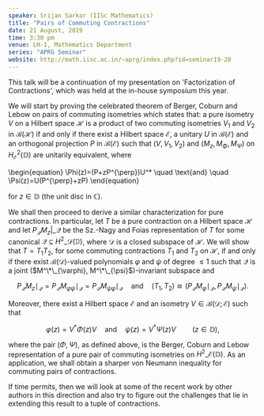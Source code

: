 ```yaml
---
speaker: Srijan Sarkar (IISc Mathematics)
title: "Pairs of Commuting Contractions"
date: 21 August, 2019
time: 3:30 pm
venue: LH-1, Mathematics Department
series: "APRG Seminar"
website: http://math.iisc.ac.in/~aprg/index.php?id=seminar19-20
---
```


This talk will be a continuation of my presentation on 'Factorization
of Contractions', which was held at the in-house symposium this year. 

We will start by proving the celebrated theorem of Berger, Coburn and
Lebow on pairs of commuting isometries which states that:
a pure isometry $V$ on a Hilbert space $\mathcal{H}$ is a product of
two commuting isometries $V_1$ and $V_2$ in
$\mathcal{B}(\mathcal{H})$ if and only if there exist a Hilbert
space $\mathcal{E}$, a unitary $U$ in $\mathcal{B}(\mathcal{E})$ and
an orthogonal projection $P$ in $\mathcal{B}(\mathcal{E})$ such that
$(V, V_1, V_2)$ and $(M_z, M_{\Phi}, M_{\Psi})$ on
$H^2_{\mathcal{E}}(\mathbb{D})$ are unitarily equivalent, where

\begin{equation}
\Phi(z)=(P+zP^{\perp})U^* \quad \text{and} \quad
\Psi(z)=U(P^{\perp}+zP)
\end{equation}

for  $z \in \mathbb{D}$ (the unit disc in $\mathbb{C}$).

We shall then proceed to derive a similar characterization for pure contractions. In
particular, let $T$ be a pure contraction on a Hilbert space $\mathcal{H}$ and let
$P_{\mathcal{Q}} M_z|\_{\mathcal{Q}}$ be the Sz.-Nagy and Foias representation of $T$
for some canonical $\mathcal{Q} \subseteq H^2\_{\mathcal{D}}(\mathbb{D})$, where
$\mathcal{D}$ is a closed subspace of $\mathcal{H}$. We will show that $T = T_1 T_2$,
for some commuting contractions $T_1$ and $T_2$ on
$\mathcal{H}$, if and only if there exist $\mathcal{B}(\mathcal{D})$-valued
polynomials $\varphi$ and $\psi$ of degree $\leq 1$ such that
$\mathcal{Q}$ is a joint ($M^\*\_{\varphi}, M^\*\_{\psi}$)-invariant subspace and

$$
P_{\mathcal{Q}} M_z\mid_{\mathcal{Q}} = P_{\mathcal{Q}} M_{\varphi
\psi}\mid_{\mathcal{Q}} = P_{\mathcal{Q}} M_{\psi
\varphi}\mid_{\mathcal{Q}} \quad \mbox{and} \quad (T_1, T_2) \cong
(P_{\mathcal{Q}} M_{\varphi}\mid_{\mathcal{Q}}, P_{\mathcal{Q}}
M_{\psi}\mid_{\mathcal{Q}}).
$$

Moreover, there exist a Hilbert space $\mathcal{E}$ and an isometry
$V \in \mathcal{B}(\mathcal{D}; \mathcal{E})$ such that

$$
\varphi(z) = V^* \Phi(z) V \quad \mbox{and} \quad \psi(z) =
V^* \Psi(z) V \quad \quad (z \in \mathbb{D}),
$$

where the pair $(\Phi, \Psi)$, as defined above, is the Berger,
Coburn and Lebow representation of a pure pair of commuting
isometries on $H^2\_{\mathcal{E}}(\mathbb{D})$. As an application, we shall obtain a
sharper von Neumann inequality for commuting pairs of contractions.

If time permits, then we will look at some of the recent work by other authors
in this direction and also try to figure out the challenges that lie in extending
this result to a tuple of contractions.
